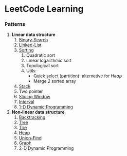 # LeetCode Learning
###    Patterns


1. __Linear data structure__
   1. [Binary-Search](binary-search/README.md)
   2. [Linked-List](linked-list/README.md)
   3. [Sorting](sorting/README.md)
      1. Quadratic sort
      2. Linear logarithmic sort
      3. Topological sort
      4. Utils: 
         - Quick select (partition): alternative for _Heap_ 
         - Merge 2 sorted array
   4. [Stack](monotonic-stack-queue/README.md)
   5. Two pointer
   6. [Sliding Window](sliding-window/README.md)
   7. [Interval](interval/README.md)
   8. [1-D Dynamic Programming](dynamic-programming/README.md)
2. __Non-linear data structure__
   1. [Backtracking](backtracking/README.md)
   2. [Tree](tree/README.md)
   3. [Trie](trie/README.md)
   4. [Heap](heap/README.md)
   5. [Union-Find](union-find/README.md)
   6. [Graph](graph/README.md)
   7. 2-D Dynamic Programming
